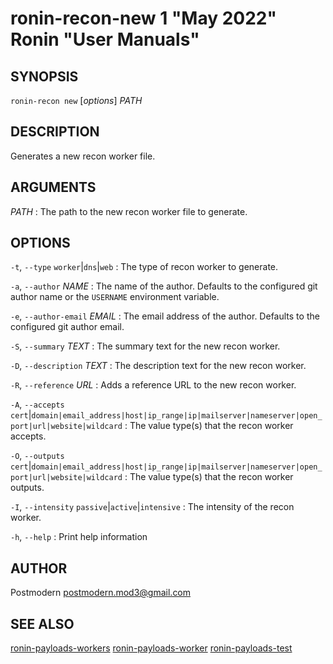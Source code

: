 # ronin-recon-new 1 "May 2022" Ronin "User Manuals"

## SYNOPSIS

`ronin-recon new` [*options*] *PATH*

## DESCRIPTION

Generates a new recon worker file.

## ARGUMENTS

*PATH*
: The path to the new recon worker file to generate.

## OPTIONS

`-t`, `--type` `worker`\|`dns`\|`web`
: The type of recon worker to generate.

`-a`, `--author` *NAME*
: The name of the author. Defaults to the configured git author name or the
  `USERNAME` environment variable.

`-e`, `--author-email` *EMAIL*
: The email address of the author. Defaults to the configured git author email.

`-S`, `--summary` *TEXT*
: The summary text for the new recon worker.

`-D`, `--description` *TEXT*
: The description text for the new recon worker.

`-R`, `--reference` *URL*
: Adds a reference URL to the new recon worker.

`-A`, `--accepts` `cert`\|`domain|email_address|host|ip_range|ip|mailserver|nameserver|open_port|url|website|wildcard`
: The value type(s) that the recon worker accepts.

`-O`, `--outputs` `cert`\|`domain|email_address|host|ip_range|ip|mailserver|nameserver|open_port|url|website|wildcard`
: The value type(s) that the recon worker outputs.

`-I`, `--intensity` `passive`\|`active`\|`intensive`
: The intensity of the recon worker.

`-h`, `--help`
: Print help information

## AUTHOR

Postmodern <postmodern.mod3@gmail.com>

## SEE ALSO

[ronin-payloads-workers](ronin-payloads-workers.1.md) [ronin-payloads-worker](ronin-payloads-worker.1.md) [ronin-payloads-test](ronin-payloads-test.1.md)